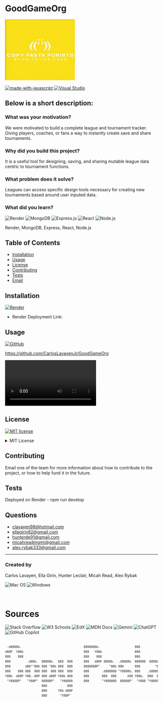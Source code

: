 # GoodGameOrg

<img src="./client/src/assets/Logo.png" width="230" height="200">

[![made-with-javascript](https://img.shields.io/badge/Made%20with-JavaScript-1f425f.svg)](https://www.javascript.com)
[![Visual Studio](https://badgen.net/badge/icon/visualstudio?icon=visualstudio&label)](https://visualstudio.microsoft.com)

## Below is a short description:

### What was your motivation?
We were motivated to build a complete league and tournament tracker.  Giving players, coaches, or fans a way to instantly create save and share tournaments.

### Why did you build this project?
It is a useful tool for designing, saving, and sharing mutable league data centric to tournament functions.

### What problem does it solve?
Leagues can access specific design tools necessary for creating new tournaments based around user inputed data.

### What did you learn?

![Render](https://img.shields.io/badge/Render-46E3B7.svg?style=for-the-badge&logo=Render&logoColor=white)
![MongoDB](https://img.shields.io/badge/MongoDB-47A248.svg?style=for-the-badge&logo=MongoDB&logoColor=white)
![Express.js](https://img.shields.io/badge/Express-000000.svg?style=for-the-badge&logo=Express&logoColor=white)
![React](https://img.shields.io/badge/React-61DAFB.svg?style=for-the-badge&logo=React&logoColor=black)
![Node.js](https://img.shields.io/badge/Node.js-5FA04E.svg?style=for-the-badge&logo=nodedotjs&logoColor=white)

Render, MongoDB, Express, React, Node.js

## Table of Contents

- [Installation](#installation)
- [Usage](#usage)
- [License](#license)
- [Contributing](#contributing)
- [Tests](#tests)
- [Email](#email)

## Installation

[![Render](https://img.shields.io/badge/Render-46E3B7.svg?style=for-the-badge&logo=Render&logoColor=white)](https://render.com)

- Render Deployment Link:

## Usage

[![GitHub](https://badgen.net/badge/icon/github?icon=github&label)](https://github.com)

https://github.com/CarlosLavayenJr/GoodGameOrg

<video src="./Assets/Sequence_2.MP4" controls></video>

## License
[![MIT license](https://img.shields.io/badge/License-MIT-blue.svg)](https://lbesson.mit-license.org/)

<details>
      <summary>MIT License</summary>

Permission is hereby granted, free of charge, to any person obtaining a copy
of this software and associated documentation files (the "Software"), to deal
in the Software without restriction, including without limitation the rights
to use, copy, modify, merge, publish, distribute, sublicense, and/or sell
copies of the Software, and to permit persons to whom the Software is
furnished to do so, subject to the following conditions:

The above copyright notice and this permission notice shall be included in all
copies or substantial portions of the Software.

THE SOFTWARE IS PROVIDED "AS IS", WITHOUT WARRANTY OF ANY KIND, EXPRESS OR
IMPLIED, INCLUDING BUT NOT LIMITED TO THE WARRANTIES OF MERCHANTABILITY,
FITNESS FOR A PARTICULAR PURPOSE AND NONINFRINGEMENT. IN NO EVENT SHALL THE
AUTHORS OR COPYRIGHT HOLDERS BE LIABLE FOR ANY CLAIM, DAMAGES OR OTHER
LIABILITY, WHETHER IN AN ACTION OF CONTRACT, TORT OR OTHERWISE, ARISING FROM,
OUT OF OR IN CONNECTION WITH THE SOFTWARE OR THE USE OR OTHER DEALINGS IN THE
SOFTWARE.</details>

## Contributing
Email one of the team for more information about how to contribute to the project, or how to help fund it in the future.

## Tests
Deployed on Render - npm run develop

## Questions
- [clavayen98@hotmail.com](mailto:clavayen98@hotmail.com) 
- [ellagirin82@gmail.com](mailto:ellagirin82@gmail.com) 
- [hunterde91@gmail.com](mailto:hunterde91@gmail.com) 
- [micahreadmgmt@gmail.com](mailto:micahreadmgmt@gmail.com) 
- [alex.rybak333@gmail.com](mailto:alex.rybak333@gmail.com)

---

### Created by
Carlos Lavayen, Ella Girin, Hunter Leclair, Micah Read, Alex Rybak

![Mac OS](https://img.shields.io/badge/macOS-000000.svg?style=for-the-badge&logo=macOS&logoColor=white)
![Windows](https://img.shields.io/badge/Windows-0078D4.svg?style=for-the-badge&logo=Windows&logoColor=white)

<br>

# Sources

![Stack Overflow](https://img.shields.io/badge/Stack%20Overflow-F58025.svg?style=for-the-badge&logo=Stack-Overflow&logoColor=white)
![W3 Schools](https://img.shields.io/badge/W3Schools-04AA6D.svg?style=for-the-badge&logo=W3Schools&logoColor=white)
![EdX](https://img.shields.io/badge/edX-02262B.svg?style=for-the-badge&logo=edX&logoColor=white)
![MDN Docs](https://img.shields.io/badge/MDN%20Web%20Docs-000000.svg?style=for-the-badge&logo=MDN-Web-Docs&logoColor=white)
![Gemini](https://img.shields.io/badge/Google%20Gemini-8E75B2.svg?style=for-the-badge&logo=Google-Gemini&logoColor=white)
![ChatGPT](https://img.shields.io/badge/chatGPT-74aa9c?style=for-the-badge&logo=openai&logoColor=white)
![GitHub Copilot](https://img.shields.io/badge/GitHub%20Copilot-000000.svg?style=for-the-badge&logo=GitHub-Copilot&logoColor=white)

<pre><font size="1">
 .d8888b.                                  8888888b.                   888                  8888888b.                   d8b          888             
d88P  Y88b                                 888   Y88b                  888                  888   Y88b                  Y8P          888             
888    888                                 888    888                  888                  888    888                               888             
888         .d88b.  88888b.  888  888      888   d88P 8888b.  .d8888b  888888  8888b.       888   d88P 888  888 888d888 888 .d8888b  888888 .d8888b  
888        d88""88b 888 "88b 888  888      8888888P"     "88b 88K      888        "88b      8888888P"  888  888 888P"   888 88K      888    88K      
888    888 888  888 888  888 888  888      888       .d888888 "Y8888b. 888    .d888888      888        888  888 888     888 "Y8888b. 888    "Y8888b. 
Y88b  d88P Y88..88P 888 d88P Y88b 888      888       888  888      X88 Y88b.  888  888      888        Y88b 888 888     888      X88 Y88b.       X88 
 "Y8888P"   "Y88P"  88888P"   "Y88888      888       "Y888888  88888P'  "Y888 "Y888888      888         "Y88888 888     888  88888P'  "Y888  88888P' 
                    888           888                                                                                                                
                    888      Y8b d88P                                                                                                                
                    888       "Y88P"                                                                                                                 
</font></pre>
